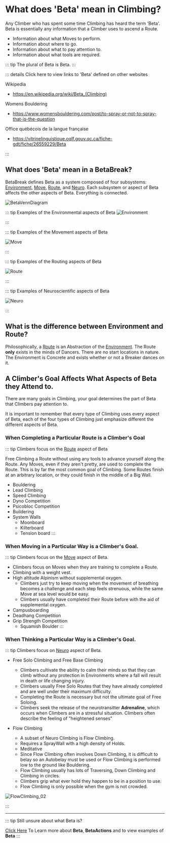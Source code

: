 # What does 'Beta' mean in Climbing?

Any Climber who has spent some time Climbing has heard the term 'Beta'. Beta is essentially any information that a Climber uses to ascend a Route. 

- Information about what Moves to perform.
- Information about where to go.
- Information about what to pay attention to. 
- Information about what tools are required. 

::: tip
The plural of Beta is Beta.
:::


::: details Click here to view links to 'Beta' defined on other websites

Wikipedia
- https://en.wikipedia.org/wiki/Beta_(Climbing)

Womens Bouldering
- https://www.womensbouldering.com/post/to-spray-or-not-to-spray-that-is-the-question

Office québécois de la langue française
- https://vitrinelinguistique.oqlf.gouv.qc.ca/fiche-gdt/fiche/26559229/Beta

:::

## What does 'Beta' mean in a BetaBreak? 

BetaBreak defines Beta as a system composed of four subsystems: [Environment](/reference/Environment/EnvironmentOverview), [Move](/reference/Move/MoveOverview), [Route](/reference/Route/RouteOverview), and [Neuro](/reference/Neuro/NeuroOverview). Each subsystem or aspect of Beta affects the other aspects of Beta. Everything is connected. 

![BetaVennDiagram](/BetaVenn.png) 

::: tip Examples of the Environmental aspects of Beta
![Environment](/EnvironmentImage.png)

:::

::: tip Examples of the Movement aspects of Beta

![Move](/MoveImage.png)


:::

::: tip Examples of the Routing aspects of Beta

![Route](/RouteImage.png)

:::


::: tip Examples of Neuroscientific aspects of Beta

![Neuro](/NeuroImage.png)

:::


## What is the difference between Environment and Route?

Philosophically, a [Route](/reference/Route/RouteOverview) is an Abstraction of the [Environment](/reference/Environment/EnvironmentOverview). The Route **only** exists in the minds of Dancers. There are no start locations in nature. The Environment is Concrete and exists whether or not a Breaker dances on it. 

## A Climber's Goal Affects What Aspects of Beta they Attend to.

<!-- ![InsertImage] of BetaComp in ecosystem map relating it to the other types of Climbing -->

There are many goals in Climbing, your goal determines the part of Beta that Climbers pay attention to.

It is important to remember that every type of Climbing uses every aspect of Beta, each of the four types of Climbing just emphasize different the different aspects of Beta.

### When Completing a Particular Route is a Climber's Goal

<!-- ![InsertImage]() of Route Climbing Bouldering Lead Speed Combined Olympics -->
<!-- ![InsertImage]() of Route Climbing Dyno Psico Buildering -->

::: tip Climbers focus on the [Route](/reference/Route/RouteOverview) aspect of Beta

Free Climbing a Route without using any tools to advance yourself along the Route. Any Moves, even if they aren't pretty, are used to complete the Route. This is by far the most common goal of Climbing. Some Routes finish at an arbitrary location, or they could finish in the middle of a Big Wall. 

- Bouldering
- Lead Climbing
- Speed Climbing
- Dyno Competition
- Psicobloc Competition
- Buildering
- System Walls
    - Moonboard
    - Kilterboard
    - Tension board
:::

### When Moving in a Particular Way is a Climber's Goal.

<!-- ![InsertImage] of Move Climbing -->

::: tip Climbers focus on the [Move](/reference/Move/MoveOverview) aspect of Beta. 

- Climbers focus on Moves when they are training to complete a Route.
- Climbing with a weight vest.
- High altitude Alpinism without supplemental oxygen.
    - Climbers just try to keep moving when the movement of breathing becomes a challenge and each step feels strenuous, while the same Move at sea level would be easy. 
    - Climbers usually have completed their Route before with the aid of supplemental oxygen.
- Campusboarding
- Deadhang Competition
- Grip Strength Competition
    - Squamish Boulder
:::

### When Thinking a Particular Way is a Climber's Goal.

<!-- ![InsertImage]() of Free Solo, Free Base, Alain Robert over knives -->

::: tip Climbers focus on [Neuro](/reference/Neuro/NeuroOverview) aspect of Beta. 

- Free Solo Climbing and Free Base Climbing
    - Climbers cultivate the ability to calm their minds so that they can climb without any protection in Environments where a fall will result in death or life changing injury.
    - Climbers usually Free Solo Routes that they have already completed and are well under their maximum difficulty. 
    - Completing the Route is necessary but not the ultimate goal of Free Soloing. 
    - Climbers seek the release of the neurotransitter **Adrenaline**, which occurs when Climbers are in a stressful situation. Climbers often describe the feeling of "heightened senses"

- Flow Climbing
    - A subset of Neuro Climbing is Flow Climbing.
    - Requires a SprayWall with a high density of Holds.
    - Meditative
    - Since Flow Climbing often involves Down Climbing, it is difficult to belay so an Autobelay must be used or Flow Climbing is performed low to the ground like Bouldering.
    - Flow Climbing usually has lots of Traversing, Down Climbing and Climbing in circles. 
    - Climbers grip what ever hold they happen to be in a position to use. 
    - Flow Climbing is only possible when the gym is not crowded.

![FlowClimbing_02](/FlowClimbing_02.png)

:::

---

::: tip Still unsure about what Beta is?

[Click Here](/reference/Beta/WhatBetaSystem) To Learn more about **Beta**, **BetaActions** and to view examples of **Beta**
:::